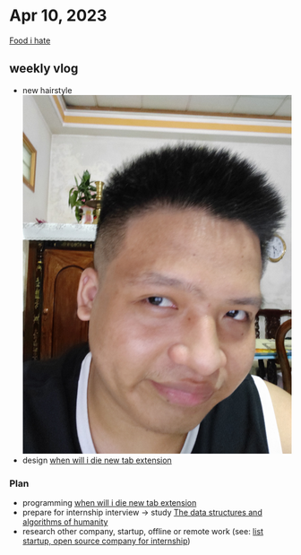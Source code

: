 # Apr 10, 2023

[Food i hate](Food%20i%20hate.md)

## weekly vlog

- new hairstyle
![](hairstyle%20apr%2010,%202023.jpg)
- design [when will i die new tab extension](when%20will%20i%20die%20new%20tab%20extension.md)

### Plan
- programming [when will i die new tab extension](when%20will%20i%20die%20new%20tab%20extension.md)
- prepare for internship interview -> study [The data structures and algorithms of humanity](The%20data%20structures%20and%20algorithms%20of%20humanity.md)
- research other company, startup, offline or remote work (see: [list startup, open source company for internship](list%20startup,%20open%20source%20company%20for%20internship.md))